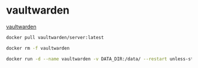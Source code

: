 # vaultwarden

[vaultwarden](https://github.com/dani-garcia/vaultwarden)

```sh
docker pull vaultwarden/server:latest

docker rm -f vaultwarden

docker run -d --name vaultwarden -v DATA_DIR:/data/ --restart unless-stopped -p 9080:80 vaultwarden/server:latest
```
